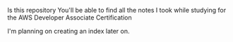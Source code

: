 Is this repository You'll be able to find all the notes I took while studying for the AWS Developer Associate Certification

I'm planning on creating an index later on. 